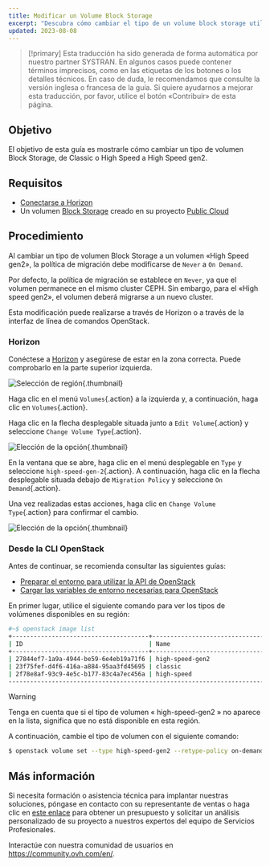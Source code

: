 ```yaml
---
title: Modificar un Volume Block Storage
excerpt: "Descubra cómo cambiar el tipo de un volume block storage utilizando OpenStack"
updated: 2023-08-08
---
```


> [!primary]
> Esta traducción ha sido generada de forma automática por nuestro partner SYSTRAN. En algunos casos puede contener términos imprecisos, como en las etiquetas de los botones o los detalles técnicos. En caso de duda, le recomendamos que consulte la versión inglesa o francesa de la guía. Si quiere ayudarnos a mejorar esta traducción, por favor, utilice el botón «Contribuir» de esta página.
>

## Objetivo

El objetivo de esta guía es mostrarle cómo cambiar un tipo de volumen Block Storage, de Classic o High Speed a High Speed gen2.

## Requisitos

- [Conectarse a Horizon](introducing_horizon1.)
- Un volumen [Block Storage](create_and_configure_an_additional_disk_on_an_instance1.) creado en su proyecto [Public Cloud](https://www.ovhcloud.com/es-es/public-cloud/)

## Procedimiento

Al cambiar un tipo de volumen Block Storage a un volumen «High Speed gen2», la política de migración debe modificarse de `Never` a `On Demand`.

Por defecto, la política de migración se establece en `Never`, ya que el volumen permanece en el mismo cluster CEPH. Sin embargo, para el «High speed gen2», el volumen deberá migrarse a un nuevo cluster.

Esta modificación puede realizarse a través de Horizon o a través de la interfaz de línea de comandos OpenStack.

### Horizon

Conéctese a [Horizon](https://horizon.cloud.ovh.net/auth/login/) y asegúrese de estar en la zona correcta. Puede comprobarlo en la parte superior izquierda. 

![Selección de región](switch_volume_type_images_region2021.png){.thumbnail}

Haga clic en el menú `Volumes`{.action} a la izquierda y, a continuación, haga clic en `Volumes`{.action}.

Haga clic en la flecha desplegable situada junto a `Edit Volume`{.action} y seleccione `Change Volume Type`{.action}.

![Elección de la opción](selectoption.png){.thumbnail}

En la ventana que se abre, haga clic en el menú desplegable en `Type` y seleccione `high-speed-gen-2`{.action}. A continuación, haga clic en la flecha desplegable situada debajo de `Migration Policy` y seleccione `On Demand`{.action}.

Una vez realizadas estas acciones, haga clic en `Change Volume Type`{.action} para confirmar el cambio.

![Elección de la opción](changevolume.png){.thumbnail}

### Desde la CLI OpenStack

Antes de continuar, se recomienda consultar las siguientes guías:

- [Preparar el entorno para utilizar la API de OpenStack](prepare_the_environment_for_using_the_openstack_api1.)
- [Cargar las variables de entorno necesarias para OpenStack](loading_openstack_environment_variables1.)

En primer lugar, utilice el siguiente comando para ver los tipos de volúmenes disponibles en su región:

```bash
#~$ openstack image list
+--------------------------------------+-----------------------------------------------+----------+
| ID                                   | Name                                          | Is Public |
+--------------------------------------+-----------------------------------------------+----------+
| 27844ef7-1a9a-4944-be59-6e4eb19a71f6 | high-speed-gen2                                    | True |
| 23f75fef-d4f6-416a-a884-95aa3fd45695 | classic                                            | True |
| 2f78e8af-93c9-4e5c-b177-83c4a7ec456a | high-speed                                         | True |
----------------------------------------------------------------------------------------------------
```

> [!warning]
> Tenga en cuenta que si el tipo de volumen « high-speed-gen2 » no aparece en la lista, significa que no está disponible en esta región.
>

A continuación, cambie el tipo de volumen con el siguiente comando:

```bash
$ openstack volume set --type high-speed-gen2 --retype-policy on-demand VOLUME_NAME_OR_ID
```

## Más información

Si necesita formación o asistencia técnica para implantar nuestras soluciones, póngase en contacto con su representante de ventas o haga clic en [este enlace](https://www.ovhcloud.com/es-es/professional-services/) para obtener un presupuesto y solicitar un análisis personalizado de su proyecto a nuestros expertos del equipo de Servicios Profesionales.

Interactúe con nuestra comunidad de usuarios en <https://community.ovh.com/en/>.